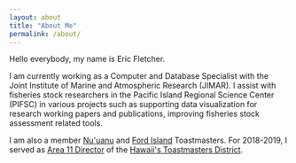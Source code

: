 ```yaml
---
layout: about
title: "About Me"
permalink: /about/
---
```

Hello everybody, my name is Eric Fletcher. 

I am currently working as a Computer and Database Specialist with the Joint Institute of Marine and Atmospheric Research (JIMAR). I assist with fisheries stock researchers in the Pacific Island Regional Science Center (PIFSC) in various projects such as supporting data visualization for research working papers and publications, improving fisheries stock assessment related tools.   

I am also a member [Nu'uanu](https://www.nuuanutoastmasters.org/) and [Ford Island](https://sites.google.com/site/fordislandtoastmasters/home) Toastmasters. For 2018-2019, I served as [Area 11 Director](https://district49.org/district-leaders/) of the [Hawaii's Toastmasters District](https://district49.org/).  
